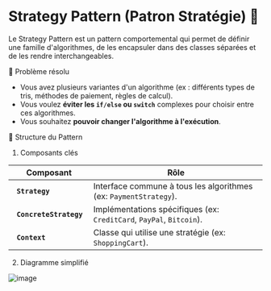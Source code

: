 # Strategy Pattern (Patron Stratégie) 🎯

Le Strategy Pattern est un pattern comportemental qui permet de définir une famille d'algorithmes, de les encapsuler dans des classes séparées et de les rendre interchangeables.

📌 Problème résolu

<ul>
    <li> Vous avez plusieurs variantes d'un algorithme (ex : différents types de tris, méthodes de paiement, règles de calcul).           </li>
    <li> Vous voulez <strong>éviter les <code>if/else</code> ou <code>switch</code></strong> complexes pour choisir entre ces algorithmes.</li>
    <li> Vous souhaitez <strong>pouvoir changer l'algorithme à l'exécution</strong>.                                                      </li>
</ul>

🎯 Structure du Pattern

1. Composants clés

<table>
    <thead><tr>         <th> Composant </th>                        <th> Rôle </th></tr></thead>
    <tbody>
      <tr><td><strong><code> Strategy          </code></strong></td><td> Interface commune à tous les algorithmes (ex: <code>PaymentStrategy</code>).                         </td></tr>
      <tr><td><strong><code> ConcreteStrategy  </code></strong></td><td> Implémentations spécifiques (ex: <code>CreditCard</code>, <code>PayPal</code>, <code>Bitcoin</code>).</td></tr>
      <tr><td><strong><code> Context           </code></strong></td><td> Classe qui utilise une stratégie (ex: <code>ShoppingCart</code>).                                    </td></tr>
    </tbody>
</table>


2. Diagramme simplifié

![image](https://github.com/user-attachments/assets/0017344a-7081-4a6a-b0ab-6cc716ef1173)




